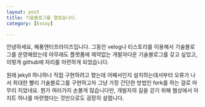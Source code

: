```yaml
---
layout: post
title: 기술블로그를 열었습니다.
category: [Essay]

---
```


안녕하세요, 혜풍엔터프라이즈입니다.
그동안 velog나 티스토리를 이용해서 기술블로그를 운영해왔는데 아무래도 플랫폼에 제약없는 개발자다운 기술블로그를 갖고 싶었고, 이렇게 github에 자리를 마련하게 되었습니다.

원래 jekyll 하나하나 직접 구현하려고 했는데 어째서인지 설치하는데서부터 오류가 나서 최대한 빨리 기술블로그를 구현하고자 그냥 가장 간단한 방법인 fork를 하는 걸로 마무리 지었네요. 뭔가 여러가지 손볼게 많습니다만, 개발자의 길을 걷기 위해 웹상에서 아지트 하나를 마련했다는 것만으로도 굉장히 설렙니다. 
